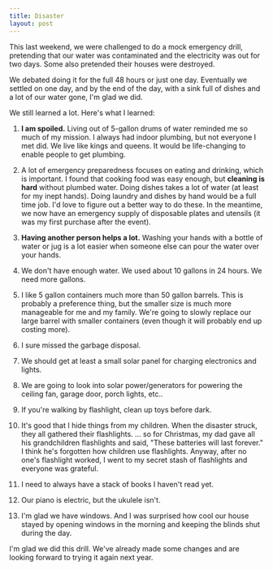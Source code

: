 ```yaml
---
title: Disaster
layout: post
---
```


This last weekend, we were challenged to do a mock emergency drill, pretending that our water was contaminated and the electricity was out for two days.  Some also pretended their houses were destroyed.

We debated doing it for the full 48 hours or just one day.  Eventually we settled on one day, and by the end of the day, with a sink full of dishes and a lot of our water gone, I'm glad we did.

We still learned a lot.  Here's what I learned:

1. **I am spoiled.**  Living out of 5-gallon drums of water reminded me so much of my mission.  I always had indoor plumbing, but not everyone I met did.  We live like kings and queens.  It would be life-changing to enable people to get plumbing.

2. A lot of emergency preparedness focuses on eating and drinking, which is important.  I found that cooking food was easy enough, but **cleaning is hard** without plumbed water.  Doing dishes takes a lot of water (at least for my inept hands).  Doing laundry and dishes by hand would be a full time job.  I'd love to figure out a better way to do these.  In the meantime, we now have an emergency supply of disposable plates and utensils (it was my first purchase after the event).

3. **Having another person helps a lot.**  Washing your hands with a bottle of water or jug is a lot easier when someone else can pour the water over your hands.

4. We don't have enough water.  We used about 10 gallons in 24 hours.  We need more gallons.

5. I like 5 gallon containers much more than 50 gallon barrels.  This is probably a preference thing, but the smaller size is much more manageable for me and my family.  We're going to slowly replace our large barrel with smaller containers (even though it will probably end up costing more).

6. I sure missed the garbage disposal.

7. We should get at least a small solar panel for charging electronics and lights.

8. We are going to look into solar power/generators for powering the ceiling fan, garage door, porch lights, etc..

9. If you're walking by flashlight, clean up toys before dark.

10. It's good that I hide things from my children.  When the disaster struck, they all gathered their flashlights. ... so for Christmas, my dad gave all his grandchildren flashlights and said, "These batteries will last forever."  I think he's forgotten how children use flashlights.  Anyway, after no one's flashlight worked, I went to my secret stash of flashlights and everyone was grateful.

11. I need to always have a stack of books I haven't read yet.

12. Our piano is electric, but the ukulele isn't.

13. I'm glad we have windows.  And I was surprised how cool our house stayed by opening windows in the morning and keeping the blinds shut during the day.

I'm glad we did this drill.  We've already made some changes and are looking forward to trying it again next year.